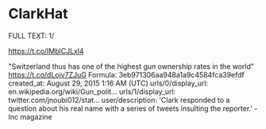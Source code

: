 # ClarkHat

FULL TEXT: 1/

https://t.co/IMblCJLxl4

"Switzerland thus has one of the highest gun ownership rates in the world" https://t.co/dLojv7ZJuG
Formula: 3eb971306aa948a1a9c4584fca39efdf
created_at: August 29, 2015 1:16 AM (UTC)
urls/0/display_url: en.wikipedia.org/wiki/Gun_polit…
urls/1/display_url: twitter.com/jnoubi012/stat…
user/description: 'Clark responded to a question about his real name with a series of tweets insulting the reporter.' - Inc magazine